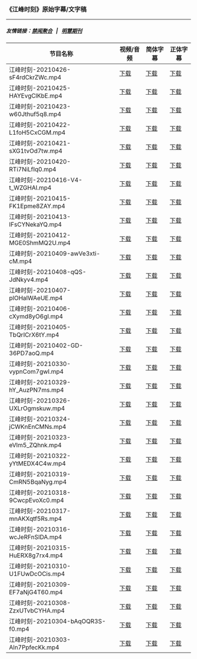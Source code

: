 ### 《江峰时刻》原始字幕/文字稿
---
##### 友情链接：[禁闻聚合](https://github.com/gfw-breaker/banned-news) &nbsp;&nbsp;|&nbsp;&nbsp; [明慧期刊](https://github.com/gfw-breaker/mh-qikan) 
| 节目名称 | 视频/音频 | 简体字幕 | 正体字幕 |
|---|---|---|---|
| 江峰时刻-20210426-sF4rdCkrZWc.mp4 | [下载](https://y2mate.com/zh-cn/search/sF4rdCkrZWc) | [下载](../channels/jiangfeng/_sF4rdCkrZWc.srt?raw=true) | [下载](../channels/jiangfeng/_sF4rdCkrZWc.tw.srt?raw=true) | 
| 江峰时刻-20210425-HAYEvgClKbE.mp4 | [下载](https://y2mate.com/zh-cn/search/HAYEvgClKbE) | [下载](../channels/jiangfeng/_HAYEvgClKbE.srt?raw=true) | [下载](../channels/jiangfeng/_HAYEvgClKbE.tw.srt?raw=true) | 
| 江峰时刻-20210423-w60Jthuf5q8.mp4 | [下载](https://y2mate.com/zh-cn/search/w60Jthuf5q8) | [下载](../channels/jiangfeng/_w60Jthuf5q8.srt?raw=true) | [下载](../channels/jiangfeng/_w60Jthuf5q8.tw.srt?raw=true) | 
| 江峰时刻-20210422-L1foH5CxCGM.mp4 | [下载](https://y2mate.com/zh-cn/search/L1foH5CxCGM) | [下载](../channels/jiangfeng/_L1foH5CxCGM.srt?raw=true) | [下载](../channels/jiangfeng/_L1foH5CxCGM.tw.srt?raw=true) | 
| 江峰时刻-20210421-sXG1tvOd7tw.mp4 | [下载](https://y2mate.com/zh-cn/search/sXG1tvOd7tw) | [下载](../channels/jiangfeng/_sXG1tvOd7tw.srt?raw=true) | [下载](../channels/jiangfeng/_sXG1tvOd7tw.tw.srt?raw=true) | 
| 江峰时刻-20210420-RTi7NiLfIq0.mp4 | [下载](https://y2mate.com/zh-cn/search/RTi7NiLfIq0) | [下载](../channels/jiangfeng/_RTi7NiLfIq0.srt?raw=true) | [下载](../channels/jiangfeng/_RTi7NiLfIq0.tw.srt?raw=true) | 
| 江峰时刻-20210416-V4-t_WZGHAI.mp4 | [下载](https://y2mate.com/zh-cn/search/V4-t_WZGHAI) | [下载](../channels/jiangfeng/_V4-t_WZGHAI.srt?raw=true) | [下载](../channels/jiangfeng/_V4-t_WZGHAI.tw.srt?raw=true) | 
| 江峰时刻-20210415-FK1Epme8ZAY.mp4 | [下载](https://y2mate.com/zh-cn/search/FK1Epme8ZAY) | [下载](../channels/jiangfeng/_FK1Epme8ZAY.srt?raw=true) | [下载](../channels/jiangfeng/_FK1Epme8ZAY.tw.srt?raw=true) | 
| 江峰时刻-20210413-IFsCYNekaYQ.mp4 | [下载](https://y2mate.com/zh-cn/search/IFsCYNekaYQ) | [下载](../channels/jiangfeng/_IFsCYNekaYQ.srt?raw=true) | [下载](../channels/jiangfeng/_IFsCYNekaYQ.tw.srt?raw=true) | 
| 江峰时刻-20210412-MGE0ShmMQ2U.mp4 | [下载](https://y2mate.com/zh-cn/search/MGE0ShmMQ2U) | [下载](../channels/jiangfeng/_MGE0ShmMQ2U.srt?raw=true) | [下载](../channels/jiangfeng/_MGE0ShmMQ2U.tw.srt?raw=true) | 
| 江峰时刻-20210409-awVe3xti-cM.mp4 | [下载](https://y2mate.com/zh-cn/search/awVe3xti-cM) | [下载](../channels/jiangfeng/_awVe3xti-cM.srt?raw=true) | [下载](../channels/jiangfeng/_awVe3xti-cM.tw.srt?raw=true) | 
| 江峰时刻-20210408-qQS-JdNkyv4.mp4 | [下载](https://y2mate.com/zh-cn/search/qQS-JdNkyv4) | [下载](../channels/jiangfeng/_qQS-JdNkyv4.srt?raw=true) | [下载](../channels/jiangfeng/_qQS-JdNkyv4.tw.srt?raw=true) | 
| 江峰时刻-20210407-plOHalWAeUE.mp4 | [下载](https://y2mate.com/zh-cn/search/plOHalWAeUE) | [下载](../channels/jiangfeng/_plOHalWAeUE.srt?raw=true) | [下载](../channels/jiangfeng/_plOHalWAeUE.tw.srt?raw=true) | 
| 江峰时刻-20210406-cXymd8yO6gI.mp4 | [下载](https://y2mate.com/zh-cn/search/cXymd8yO6gI) | [下载](../channels/jiangfeng/_cXymd8yO6gI.srt?raw=true) | [下载](../channels/jiangfeng/_cXymd8yO6gI.tw.srt?raw=true) | 
| 江峰时刻-20210405-TbQrICrX6tY.mp4 | [下载](https://y2mate.com/zh-cn/search/TbQrICrX6tY) | [下载](../channels/jiangfeng/_TbQrICrX6tY.srt?raw=true) | [下载](../channels/jiangfeng/_TbQrICrX6tY.tw.srt?raw=true) | 
| 江峰时刻-20210402-GD-36PD7aoQ.mp4 | [下载](https://y2mate.com/zh-cn/search/GD-36PD7aoQ) | [下载](../channels/jiangfeng/_GD-36PD7aoQ.srt?raw=true) | [下载](../channels/jiangfeng/_GD-36PD7aoQ.tw.srt?raw=true) | 
| 江峰时刻-20210330-vypnCom7gwI.mp4 | [下载](https://y2mate.com/zh-cn/search/vypnCom7gwI) | [下载](../channels/jiangfeng/_vypnCom7gwI.srt?raw=true) | [下载](../channels/jiangfeng/_vypnCom7gwI.tw.srt?raw=true) | 
| 江峰时刻-20210329-hY_AuzPN7ms.mp4 | [下载](https://y2mate.com/zh-cn/search/hY_AuzPN7ms) | [下载](../channels/jiangfeng/_hY_AuzPN7ms.srt?raw=true) | [下载](../channels/jiangfeng/_hY_AuzPN7ms.tw.srt?raw=true) | 
| 江峰时刻-20210326-UXLrOgmskuw.mp4 | [下载](https://y2mate.com/zh-cn/search/UXLrOgmskuw) | [下载](../channels/jiangfeng/_UXLrOgmskuw.srt?raw=true) | [下载](../channels/jiangfeng/_UXLrOgmskuw.tw.srt?raw=true) | 
| 江峰时刻-20210324-jCWKnEnCMNs.mp4 | [下载](https://y2mate.com/zh-cn/search/jCWKnEnCMNs) | [下载](../channels/jiangfeng/_jCWKnEnCMNs.srt?raw=true) | [下载](../channels/jiangfeng/_jCWKnEnCMNs.tw.srt?raw=true) | 
| 江峰时刻-20210323-eVlm5_ZQhnk.mp4 | [下载](https://y2mate.com/zh-cn/search/eVlm5_ZQhnk) | [下载](../channels/jiangfeng/_eVlm5_ZQhnk.srt?raw=true) | [下载](../channels/jiangfeng/_eVlm5_ZQhnk.tw.srt?raw=true) | 
| 江峰时刻-20210322-yYtMEDX4C4w.mp4 | [下载](https://y2mate.com/zh-cn/search/yYtMEDX4C4w) | [下载](../channels/jiangfeng/_yYtMEDX4C4w.srt?raw=true) | [下载](../channels/jiangfeng/_yYtMEDX4C4w.tw.srt?raw=true) | 
| 江峰时刻-20210319-CmRN5BqaNyg.mp4 | [下载](https://y2mate.com/zh-cn/search/CmRN5BqaNyg) | [下载](../channels/jiangfeng/_CmRN5BqaNyg.srt?raw=true) | [下载](../channels/jiangfeng/_CmRN5BqaNyg.tw.srt?raw=true) | 
| 江峰时刻-20210318-9CwcpEvoXc0.mp4 | [下载](https://y2mate.com/zh-cn/search/9CwcpEvoXc0) | [下载](../channels/jiangfeng/_9CwcpEvoXc0.srt?raw=true) | [下载](../channels/jiangfeng/_9CwcpEvoXc0.tw.srt?raw=true) | 
| 江峰时刻-20210317-mnAKXqtf5Rs.mp4 | [下载](https://y2mate.com/zh-cn/search/mnAKXqtf5Rs) | [下载](../channels/jiangfeng/_mnAKXqtf5Rs.srt?raw=true) | [下载](../channels/jiangfeng/_mnAKXqtf5Rs.tw.srt?raw=true) | 
| 江峰时刻-20210316-wcJeRFnSIDA.mp4 | [下载](https://y2mate.com/zh-cn/search/wcJeRFnSIDA) | [下载](../channels/jiangfeng/_wcJeRFnSIDA.srt?raw=true) | [下载](../channels/jiangfeng/_wcJeRFnSIDA.tw.srt?raw=true) | 
| 江峰时刻-20210315-HuERX8g7rx4.mp4 | [下载](https://y2mate.com/zh-cn/search/HuERX8g7rx4) | [下载](../channels/jiangfeng/_HuERX8g7rx4.srt?raw=true) | [下载](../channels/jiangfeng/_HuERX8g7rx4.tw.srt?raw=true) | 
| 江峰时刻-20210310-U1FUwDcOCis.mp4 | [下载](https://y2mate.com/zh-cn/search/U1FUwDcOCis) | [下载](../channels/jiangfeng/_U1FUwDcOCis.srt?raw=true) | [下载](../channels/jiangfeng/_U1FUwDcOCis.tw.srt?raw=true) | 
| 江峰时刻-20210309-EF7aNjG4T60.mp4 | [下载](https://y2mate.com/zh-cn/search/EF7aNjG4T60) | [下载](../channels/jiangfeng/_EF7aNjG4T60.srt?raw=true) | [下载](../channels/jiangfeng/_EF7aNjG4T60.tw.srt?raw=true) | 
| 江峰时刻-20210308-ZzxUTvbCYHA.mp4 | [下载](https://y2mate.com/zh-cn/search/ZzxUTvbCYHA) | [下载](../channels/jiangfeng/_ZzxUTvbCYHA.srt?raw=true) | [下载](../channels/jiangfeng/_ZzxUTvbCYHA.tw.srt?raw=true) | 
| 江峰时刻-20210304-bAqOQR3S-f0.mp4 | [下载](https://y2mate.com/zh-cn/search/bAqOQR3S-f0) | [下载](../channels/jiangfeng/_bAqOQR3S-f0.srt?raw=true) | [下载](../channels/jiangfeng/_bAqOQR3S-f0.tw.srt?raw=true) | 
| 江峰时刻-20210303-Aln7PpfecKk.mp4 | [下载](https://y2mate.com/zh-cn/search/Aln7PpfecKk) | [下载](../channels/jiangfeng/_Aln7PpfecKk.srt?raw=true) | [下载](../channels/jiangfeng/_Aln7PpfecKk.tw.srt?raw=true) | 
